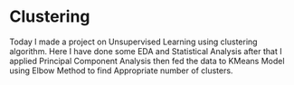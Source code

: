 # Clustering
Today I made a project on Unsupervised Learning using clustering algorithm. Here I have done some EDA and Statistical Analysis after that I applied Principal Component Analysis then fed the data to KMeans Model using Elbow Method to find Appropriate number of clusters.

